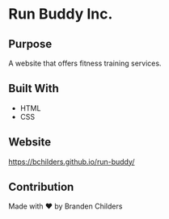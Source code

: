# Run Buddy Inc.

## Purpose
A website that offers fitness training services.

## Built With
* HTML
* CSS

## Website
https://bchilders.github.io/run-buddy/

## Contribution
Made with ❤️ by Branden Childers